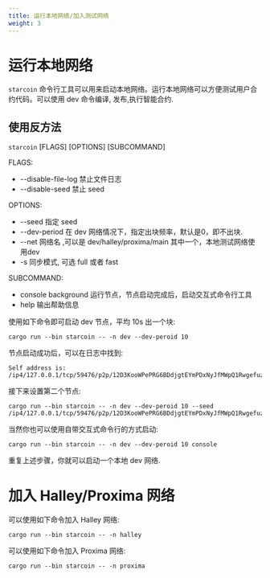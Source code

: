 ```yaml
---
title: 运行本地网络/加入测试网络
weight: 3
---
```


# 运行本地网络

`starcoin` 命令行工具可以用来启动本地网络。运行本地网络可以方便测试用户合约代码。可以使用 dev 命令编译, 发布,执行智能合约. 

## 使用反方法

`starcoin` [FLAGS] [OPTIONS] [SUBCOMMAND]

FLAGS:
- --disable-file-log 禁止文件日志
- --disable-seed 禁止 seed


OPTIONS:
- --seed 指定 seed
- --dev-period 在 dev 网络情况下，指定出块频率，默认是0，即不出块.
- --net 网络名 ,可以是 dev/halley/proxima/main 其中一个，本地测试网络使用dev
- -s 同步模式, 可选 full 或者 fast

SUBCOMMAND:
- console background 运行节点，节点启动完成后，启动交互式命令行工具
- help  输出帮助信息


使用如下命令即可启动 dev 节点，平均 10s 出一个块:

```
cargo run --bin starcoin -- -n dev --dev-peroid 10 
```

节点启动成功后，可以在日志中找到:

```
Self address is: /ip4/127.0.0.1/tcp/59476/p2p/12D3KooWPePRG6BDdjgtEYmPDxNyJfMWpQ1Rwgefuz9eqksLfxJb
```

接下来设置第二个节点:

```
cargo run --bin starcoin -- -n dev --dev-peroid 10 --seed /ip4/127.0.0.1/tcp/59476/p2p/12D3KooWPePRG6BDdjgtEYmPDxNyJfMWpQ1Rwgefuz9eqksLfxJb

```

当然你也可以使用自带交互式命令行的方式启动:

```
cargo run --bin starcoin -- -n dev --dev-peroid 10 console
```

重复上述步骤，你就可以启动一个本地 dev 网络.

# 加入 Halley/Proxima 网络

可以使用如下命令加入 Halley 网络:
```
cargo run --bin starcoin -- -n halley
```

可以使用如下命令加入 Proxima 网络:
```
cargo run --bin starcoin -- -n proxima
```